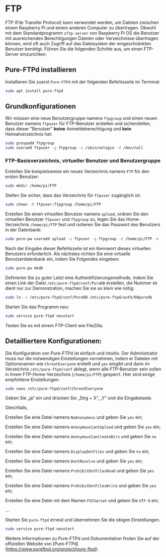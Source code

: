 # FTP

FTP (File Transfer Protocol) kann verwendet werden, um Dateien zwischen einem Raspberry Pi und einem anderen Computer zu übertragen. Obwohl mit dem Standardprogramm `sftp-server` von Raspberry Pi OS die Benutzer mit ausreichenden Berechtigungen Dateien oder Verzeichnisse übertragen können, wird oft auch Zugriff auf das Dateisystem der eingeschränkten Benutzer benötigt. Führen Sie die folgenden Schritte aus, um einen FTP-Server einzurichten:

## Pure-FTPd installieren

Installieren Sie zuerst `Pure-FTPd` mit der folgenden Befehlszeile im Terminal:

```bash
sudo apt install pure-ftpd
```

## Grundkonfigurationen

Wir müssen eine neue Benutzergruppe namens `ftpgroup` und einen neuen Benutzer namens `ftpuser` für FTP-Benutzer erstellen und sicherstellen, dass dieser "Benutzer" **keine** Anmeldeberechtigung und **kein** Heimatverzeichnis hat:

```bash
sudo groupadd ftpgroup
sudo useradd ftpuser -g ftpgroup -s /sbin/nologin -d /dev/null
```

### FTP-Basisverzeichnis, virtueller Benutzer und Benutzergruppe

Erstellen Sie beispielsweise ein neues Verzeichnis namens `FTP` für den ersten Benutzer:

```bash
sudo mkdir /home/pi/FTP
```

Stellen Sie sicher, dass das Verzeichnis für `ftpuser` zugänglich ist:

```bash
sudo chown -R ftpuser:ftpgroup /home/pi/FTP
```

Erstellen Sie einen virtuellen Benutzer namens `upload`, ordnen Sie den virtuellen Benutzer `ftpuser` und `ftpgroup` zu, legen Sie das Home-Verzeichnis `/home/pi/FTP` fest und notieren Sie das Passwort des Benutzers in der Datenbank:

```bash
sudo pure-pw useradd upload -u ftpuser -g ftpgroup -d /home/pi/FTP -m
```

Nach der Eingabe dieser Befehlszeile ist ein Kennwort dieses virtuellen Benutzers erforderlich. Als nächstes richten Sie eine virtuelle Benutzerdatenbank ein, indem Sie Folgendes eingeben:

```bash
sudo pure-pw mkdb
```

Definieren Sie zu guter Letzt eine Authentifizierungsmethode, indem Sie einen Link der Datei `/etc/pure-ftpd/conf/PureDB` erstellen, die Nummer `60` dient nur zur Demonstration, machen Sie sie so klein wie nötig:

```bash
sudo ln -s /etc/pure-ftpd/conf/PureDB /etc/pure-ftpd/auth/60puredb
```

Starten Sie das Programm neu:

```bash
sudo service pure-ftpd neustart
```

Testen Sie es mit einem FTP-Client wie FileZilla.

## Detailliertere Konfigurationen:

Die Konfiguration von Pure-FTPd ist einfach und intuitiv. Der Administrator muss nur die notwendigen Einstellungen vornehmen, indem er Dateien mit Optionsnamen wie `ChrootEveryone` erstellt und `yes` eingibt und dann im Verzeichnis `/etc/pure-ftpd/conf` ablegt, wenn alle FTP-Benutzer sein sollen in ihrem FTP-Home-Verzeichnis (`/home/pi/FTP`) gesperrt. Hier sind einige empfohlene Einstellungen:

```bash
sudo nano /etc/pure-ftpd/conf/ChrootEveryone
```

Geben Sie „ja“ ein und drücken Sie „Strg + X“, „Y“ und die Eingabetaste.

Gleichfalls,

Erstellen Sie eine Datei namens `NoAnonymous` und geben Sie `yes` ein;

Erstellen Sie eine Datei namens `AnonymousCantUpload` und geben Sie `yes` ein;

Erstellen Sie eine Datei namens `AnonymousCanCreateDirs` und geben Sie `no` ein;

Erstellen Sie eine Datei namens `DisplayDotFiles` und geben Sie `no` ein;

Erstellen Sie eine Datei namens `DontResolve` und geben Sie `yes` ein;

Erstellen Sie eine Datei namens `ProhibitDotFilesRead` und geben Sie `yes` ein;

Erstellen Sie eine Datei namens `ProhibitDotFilesWrite` und geben Sie `yes` ein;

Erstellen Sie eine Datei mit dem Namen `FSCharset` und geben Sie `UTF-8` ein;

...

Starten Sie `pure-ftpd` erneut und übernehmen Sie die obigen Einstellungen.

```bash
sudo service pure-ftpd neustart
```

Weitere Informationen zu Pure-FTPd und Dokumentation finden Sie auf der offiziellen Website von [Pure-FTPd] (https://www.pureftpd.org/project/pure-ftpd).